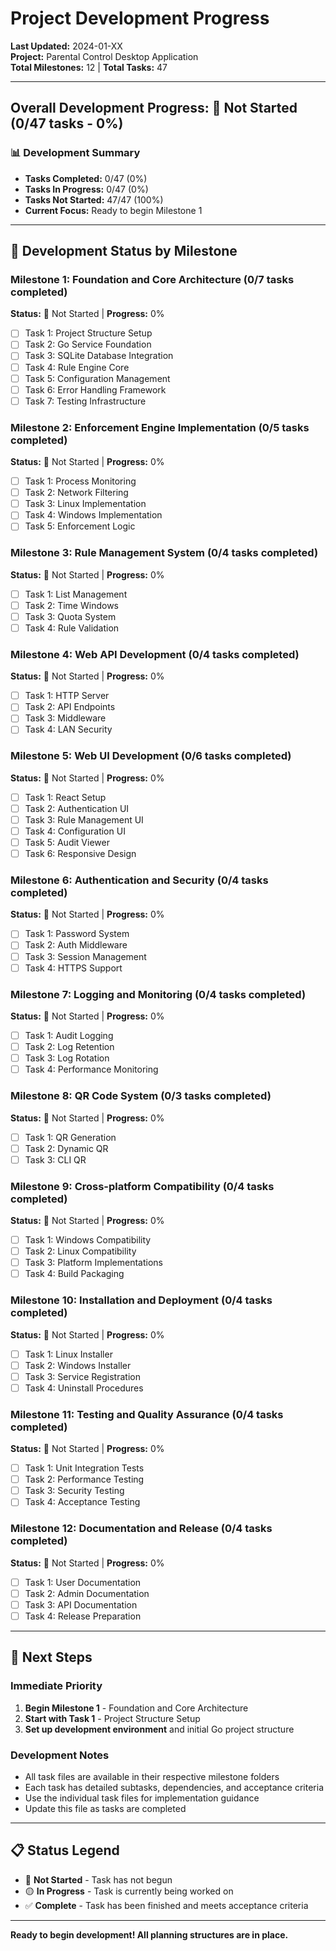 # Project Development Progress

**Last Updated:** 2024-01-XX  
**Project:** Parental Control Desktop Application  
**Total Milestones:** 12 | **Total Tasks:** 47

---

## Overall Development Progress: 🔴 Not Started (0/47 tasks - 0%)

### 📊 Development Summary
- **Tasks Completed:** 0/47 (0%)
- **Tasks In Progress:** 0/47 (0%)
- **Tasks Not Started:** 47/47 (100%)
- **Current Focus:** Ready to begin Milestone 1

---

## 🔴 Development Status by Milestone

### Milestone 1: Foundation and Core Architecture (0/7 tasks completed)
**Status:** 🔴 Not Started | **Progress:** 0%

- [ ] Task 1: Project Structure Setup
- [ ] Task 2: Go Service Foundation  
- [ ] Task 3: SQLite Database Integration
- [ ] Task 4: Rule Engine Core
- [ ] Task 5: Configuration Management
- [ ] Task 6: Error Handling Framework
- [ ] Task 7: Testing Infrastructure

### Milestone 2: Enforcement Engine Implementation (0/5 tasks completed)
**Status:** 🔴 Not Started | **Progress:** 0%

- [ ] Task 1: Process Monitoring
- [ ] Task 2: Network Filtering
- [ ] Task 3: Linux Implementation
- [ ] Task 4: Windows Implementation
- [ ] Task 5: Enforcement Logic

### Milestone 3: Rule Management System (0/4 tasks completed)
**Status:** 🔴 Not Started | **Progress:** 0%

- [ ] Task 1: List Management
- [ ] Task 2: Time Windows
- [ ] Task 3: Quota System
- [ ] Task 4: Rule Validation

### Milestone 4: Web API Development (0/4 tasks completed)
**Status:** 🔴 Not Started | **Progress:** 0%

- [ ] Task 1: HTTP Server
- [ ] Task 2: API Endpoints
- [ ] Task 3: Middleware
- [ ] Task 4: LAN Security

### Milestone 5: Web UI Development (0/6 tasks completed)
**Status:** 🔴 Not Started | **Progress:** 0%

- [ ] Task 1: React Setup
- [ ] Task 2: Authentication UI
- [ ] Task 3: Rule Management UI
- [ ] Task 4: Configuration UI
- [ ] Task 5: Audit Viewer
- [ ] Task 6: Responsive Design

### Milestone 6: Authentication and Security (0/4 tasks completed)
**Status:** 🔴 Not Started | **Progress:** 0%

- [ ] Task 1: Password System
- [ ] Task 2: Auth Middleware
- [ ] Task 3: Session Management
- [ ] Task 4: HTTPS Support

### Milestone 7: Logging and Monitoring (0/4 tasks completed)
**Status:** 🔴 Not Started | **Progress:** 0%

- [ ] Task 1: Audit Logging
- [ ] Task 2: Log Retention
- [ ] Task 3: Log Rotation
- [ ] Task 4: Performance Monitoring

### Milestone 8: QR Code System (0/3 tasks completed)
**Status:** 🔴 Not Started | **Progress:** 0%

- [ ] Task 1: QR Generation
- [ ] Task 2: Dynamic QR
- [ ] Task 3: CLI QR

### Milestone 9: Cross-platform Compatibility (0/4 tasks completed)
**Status:** 🔴 Not Started | **Progress:** 0%

- [ ] Task 1: Windows Compatibility
- [ ] Task 2: Linux Compatibility
- [ ] Task 3: Platform Implementations
- [ ] Task 4: Build Packaging

### Milestone 10: Installation and Deployment (0/4 tasks completed)
**Status:** 🔴 Not Started | **Progress:** 0%

- [ ] Task 1: Linux Installer
- [ ] Task 2: Windows Installer
- [ ] Task 3: Service Registration
- [ ] Task 4: Uninstall Procedures

### Milestone 11: Testing and Quality Assurance (0/4 tasks completed)
**Status:** 🔴 Not Started | **Progress:** 0%

- [ ] Task 1: Unit Integration Tests
- [ ] Task 2: Performance Testing
- [ ] Task 3: Security Testing
- [ ] Task 4: Acceptance Testing

### Milestone 12: Documentation and Release (0/4 tasks completed)
**Status:** 🔴 Not Started | **Progress:** 0%

- [ ] Task 1: User Documentation
- [ ] Task 2: Admin Documentation
- [ ] Task 3: API Documentation
- [ ] Task 4: Release Preparation

---

## 🎯 Next Steps

### Immediate Priority
1. **Begin Milestone 1** - Foundation and Core Architecture
2. **Start with Task 1** - Project Structure Setup
3. **Set up development environment** and initial Go project structure

### Development Notes
- All task files are available in their respective milestone folders
- Each task has detailed subtasks, dependencies, and acceptance criteria
- Use the individual task files for implementation guidance
- Update this file as tasks are completed

---

## 📋 Status Legend
- 🔴 **Not Started** - Task has not begun
- 🟡 **In Progress** - Task is currently being worked on  
- ✅ **Complete** - Task has been finished and meets acceptance criteria

---

**Ready to begin development! All planning structures are in place.** 